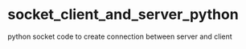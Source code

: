 # socket_client_and_server_python
python socket code to create connection between server and client
